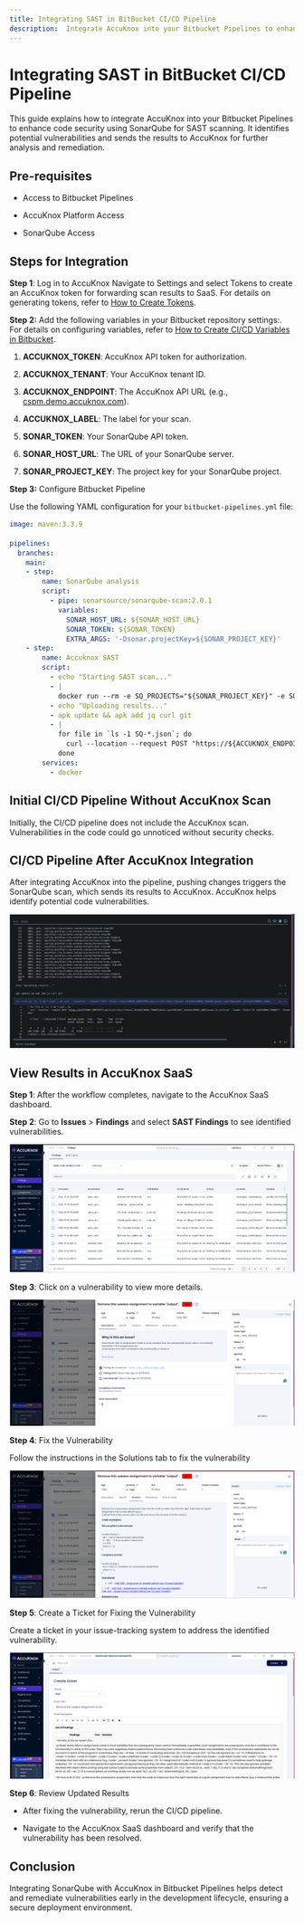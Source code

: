 ```yaml
---
title: Integrating SAST in BitBucket CI/CD Pipeline
description:  Integrate AccuKnox into your Bitbucket Pipelines to enhance code security using SonarQube for SAST scanning. It identifies potential vulnerabilities and sends the results to AccuKnox for further analysis and remediation.
---
```



# Integrating SAST in BitBucket CI/CD Pipeline

This guide explains how to integrate AccuKnox into your Bitbucket Pipelines to enhance code security using SonarQube for SAST scanning. It identifies potential vulnerabilities and sends the results to AccuKnox for further analysis and remediation.

## Pre-requisites

- Access to Bitbucket Pipelines

- AccuKnox Platform Access

- SonarQube Access

## Steps for Integration

**Step 1**: Log in to AccuKnox Navigate to Settings and select Tokens to create an AccuKnox token for forwarding scan results to SaaS. For details on generating tokens, refer to [How to Create Tokens](https://help.accuknox.com/how-to/how-to-create-tokens/?h=token "https://help.accuknox.com/how-to/how-to-create-tokens/?h=token").

**Step 2:** Add the following variables in your Bitbucket repository settings:. For details on configuring variables, refer to [How to Create CI/CD Variables in Bitbucket](https://support.atlassian.com/bitbucket-cloud/docs/variables-and-secrets/ "https://support.atlassian.com/bitbucket-cloud/docs/variables-and-secrets/").

1. **ACCUKNOX_TOKEN**: AccuKnox API token for authorization.

2. **ACCUKNOX_TENANT**: Your AccuKnox tenant ID.

3. **ACCUKNOX_ENDPOINT**: The AccuKnox API URL (e.g., [cspm.demo.accuknox.com](http://cspm.demo.accuknox.com/ "http://cspm.demo.accuknox.com")).

4. **ACCUKNOX_LABEL**: The label for your scan.

5. **SONAR_TOKEN**: Your SonarQube API token.

6. **SONAR_HOST_URL**: The URL of your SonarQube server.

7. **SONAR_PROJECT_KEY**: The project key for your SonarQube project.

**Step 3:** Configure Bitbucket Pipeline

Use the following YAML configuration for your `bitbucket-pipelines.yml` file:

```yaml
image: maven:3.3.9

pipelines:
  branches:
    main:
    - step:
        name: SonarQube analysis
        script:
          - pipe: sonarsource/sonarqube-scan:2.0.1
            variables:
              SONAR_HOST_URL: ${SONAR_HOST_URL}
              SONAR_TOKEN: ${SONAR_TOKEN}
              EXTRA_ARGS: '-Dsonar.projectKey=${SONAR_PROJECT_KEY}'
    - step:
        name: Accuknox SAST
        script:
          - echo "Starting SAST scan..."
          - |
            docker run --rm -e SQ_PROJECTS="${SONAR_PROJECT_KEY}" -e SQ_URL=${SONAR_HOST_URL} -e SQ_AUTH_TOKEN=${SONAR_TOKEN} -e REPORT_PATH=/app/data/ -v $PWD:/app/data/ accuknox/sastjob:latest
          - echo "Uploading results..."
          - apk update && apk add jq curl git
          - |
            for file in `ls -1 SQ-*.json`; do
              curl --location --request POST "https://${ACCUKNOX_ENDPOINT}/api/v1/artifact/?tenant_id=${ACCUKNOX_TENANT}&data_type=SQ&label_id=${ACCUKNOX_LABEL}&save_to_s3=false" --header "Tenant-Id: ${ACCUKNOX_TENANT}" --header "Authorization: Bearer ${ACCUKNOX_TOKEN}" --form "file=@\"$file\""
            done
        services:
          - docker
```

## Initial CI/CD Pipeline Without AccuKnox Scan

Initially, the CI/CD pipeline does not include the AccuKnox scan. Vulnerabilities in the code could go unnoticed without security checks.

## CI/CD Pipeline After AccuKnox Integration

After integrating AccuKnox into the pipeline, pushing changes triggers the SonarQube scan, which sends its results to AccuKnox. AccuKnox helps identify potential code vulnerabilities.

![alt](./images/bitbucket-sast/1.png)

## View Results in AccuKnox SaaS

**Step 1**: After the workflow completes, navigate to the AccuKnox SaaS dashboard.

**Step 2**: Go to **Issues** > **Findings** and select **SAST Findings** to see identified vulnerabilities.

![alt](./images/bitbucket-sast/2.png)

**Step 3**: Click on a vulnerability to view more details.

![alt](./images/bitbucket-sast/3.png)

**Step 4**: Fix the Vulnerability

Follow the instructions in the Solutions tab to fix the vulnerability

![alt](./images/bitbucket-sast/4.png)

**Step 5**: Create a Ticket for Fixing the Vulnerability

Create a ticket in your issue-tracking system to address the identified vulnerability.

![alt](./images/bitbucket-sast/5.png)

**Step 6**: Review Updated Results

- After fixing the vulnerability, rerun the CI/CD pipeline.

- Navigate to the AccuKnox SaaS dashboard and verify that the vulnerability has been resolved.

## Conclusion

Integrating SonarQube with AccuKnox in Bitbucket Pipelines helps detect and remediate vulnerabilities early in the development lifecycle, ensuring a secure deployment environment.
